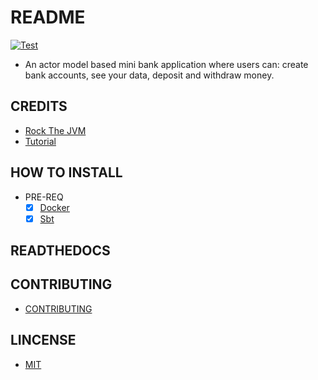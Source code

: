 # README

[![Test](https://github.com/olivmath/mini-bank/actions/workflows/test.yml/badge.svg)](https://github.com/olivmath/mini-bank/actions/workflows/test.yml)

- An actor model based mini bank application where users can: create bank accounts, see your data, deposit and withdraw money.

## CREDITS

- [Rock The JVM](https://github.com/rockthejvm)
- [Tutorial](https://youtube.com/playlist?list=PLmtsMNDRU0BwOoOByyvdDanace6rltT2e)

## HOW TO INSTALL

- PRE-REQ
  - [x] [Docker](https://docs.docker.com/get-docker/)
  - [x] [Sbt](https://www.scala-sbt.org/download.html)

## READTHEDOCS

## CONTRIBUTING

- [CONTRIBUTING](CONTRIBUTING)

## LINCENSE

- [MIT](LINCENSE)
